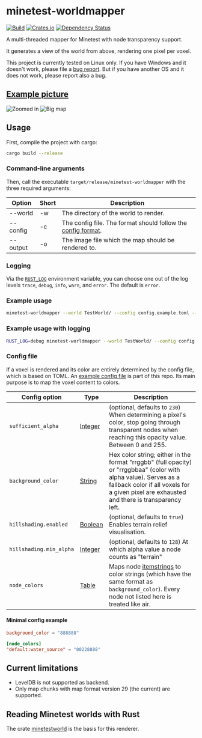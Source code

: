 # minetest-worldmapper

[![Build](https://github.com/UgnilJoZ/minetest-worldmapper/actions/workflows/rust.yaml/badge.svg)](https://github.com/UgnilJoZ/minetest-worldmapper/actions/workflows/rust.yaml)
[![Crates.io](https://img.shields.io/crates/v/minetest-worldmapper.svg)](https://crates.io/crates/minetest-worldmapper)
[![Dependency Status](https://deps.rs/crate/minetest-worldmapper/0.3.0/status.svg)](https://deps.rs/crate/minetest-worldmapper/0.3.0)

A multi-threaded mapper for Minetest with node transparency support.

It generates a view of the world from above, rendering one pixel per voxel.

This project is currently tested on Linux only. If you have Windows and it doesn't work, please file a [bug report](https://github.com/UgnilJoZ/minetest-worldmapper/issues). But if you have another OS and it does not work, please report also a bug.

## [Example picture](https://github.com/UgnilJoZ/minetest-worldmapper/wiki/Images)
![Zoomed in](https://user-images.githubusercontent.com/7910828/213735727-8a414eaa-9f0b-4fa6-be28-72ef843db08a.png)
![Big map](https://user-images.githubusercontent.com/7910828/213735504-565507f6-1140-4ebd-904f-2f37a3d1a1db.png)

## Usage
First, compile the project with cargo:

```bash
cargo build --release
```

### Command-line arguments

Then, call the executable `target/release/minetest-worldmapper` with the three required arguments:

|  Option  | Short | Description                               |
| -------- | ----- | ----------------------------------------- |
| --world  | -w    | The directory of the world to render.     |
| --config | -c    | The config file. The format should follow the [config format][1]. |
| --output | -o    | The image file which the map should be rendered to. |

### Logging
Via the [`RUST_LOG`](https://docs.rs/env_logger/latest/env_logger/#enabling-logging) environment variable, you can choose one out of the log levels `trace`, `debug`, `info`, `warn`, and `error`. The default is `error`.

### Example usage
```bash
minetest-worldmapper --world TestWorld/ --config config.example.toml --output map.png
```

### Example usage with logging
```bash
RUST_LOG=debug minetest-worldmapper --world TestWorld/ --config config.example.toml --output map.png
```

### Config file
If a voxel is rendered and its color are entirely determined by the config file, which is based on TOML.
An [example config file][2] is part of this repo. Its main purpose is to map the voxel content to colors.

| Config option           | Type         | Description                         |
| ----------------------- | ------------ | ----------------------------------- |
| `sufficient_alpha`      | [Integer][3] | (optional, defaults to `230`) When determining a pixel's color, stop going through transparent nodes when reaching this opacity value. Between 0 and 255. |
| `background_color`      | [String][4]  | Hex color string; either in the format "rrggbb" (full opacity) or "rrggbbaa" (color with alpha value). Serves as a fallback color if all voxels for a given pixel are exhausted and there is transparency left. |
| `hillshading.enabled`   | [Boolean][3] | (optional, defaults to `true`) Enables terrain relief visualisation. |
| `hillshading.min_alpha` | [Integer][6] | (optional, defaults to `128`) At which alpha value a node counts as "terrain" |
| `node_colors`           | [Table][5]   | Maps node [itemstrings][7] to color strings (which have the same format as `background_color`). Every node not listed here is treated like air. |

#### Minimal config example
```toml
background_color = "888888"

[node_colors]
"default:water_source" = "00228888"
```

## Current limitations
* LevelDB is not supported as backend.
* Only map chunks with map format version 29 (the current) are supported.


## Reading Minetest worlds with Rust
The crate [minetestworld](https://github.com/UgnilJoZ/rust-minetestworld/) is the basis for this renderer.

[1]: #config-file
[2]: https://github.com/UgnilJoZ/minetest-worldmapper/blob/main/config.example.toml
[3]: https://toml.io/en/v1.0.0#integer
[4]: https://toml.io/en/v1.0.0#string
[5]: https://toml.io/en/v1.0.0#table
[6]: https://toml.io/en/v1.0.0#boolean
[7]: https://wiki.minetest.net/Itemstrings
